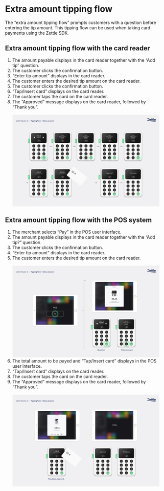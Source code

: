 # Extra amount tipping flow
The “extra amount tipping flow” prompts customers with a question before entering the tip amount. This tipping flow can be used when taking card payments using the Zettle SDK.
## Extra amount tipping flow with the card reader
1. The amount payable displays in the card reader together with the “Add tip” question. 
2. The customer clicks the confirmation button.
3. “Enter tip amount” displays in the card reader.
4. The customer enters the desired tip amount on the card reader.
5. The customer clicks the confirmation button.
6. “Tap/Insert card” displays on the card reader.
7. The customer taps the card on the card reader.
8. The “Approved” message displays on the card reader, followed by “Thank you”.<br> 
<br>![Extra amount tipping flow steps 1-8](../images/Extra_Amount_1.png)
## Extra amount tipping flow with the POS system
1. The merchant selects “Pay” in the POS user interface. 
2. The amount payable displays in the card reader together with the “Add tip?” question.
3. The customer clicks the confirmation button.
4. “Enter tip amount” displays in the card reader.
5. The customer enters the desired tip amount on the card reader.<br>
<br>![Extra amount tipping flow steps 1-5](../images/Extra_Amount_2.png) 
6. The total amount to be payed and “Tap/Insert card” displays in the POS user interface.
7. “Tap/Insert card” displays on the card reader.
8. The customer taps the card on the card reader.
9. The “Approved” message displays on the card reader, followed by “Thank you”.<br>
<br>![Extra amount tipping flow steps 6-9](../images/Extra_Amount_3.png)
